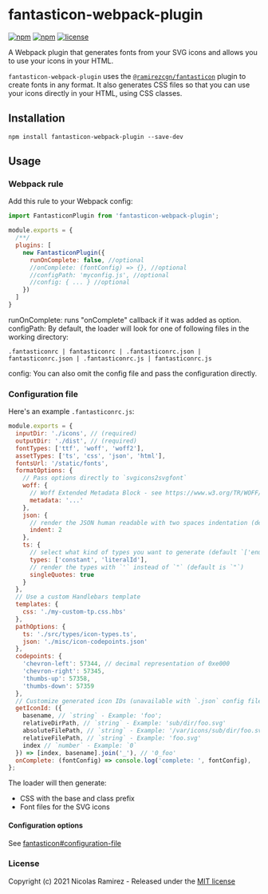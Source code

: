 # fantasticon-webpack-plugin

[![npm](https://img.shields.io/npm/v/fantasticon-webpack-plugin.svg)](https://www.npmjs.com/package/fantasticon-webpack-plugin)
[![npm](https://img.shields.io/npm/dm/fantasticon-webpack-plugin.svg)](https://www.npmjs.com/package/fantasticon-webpack-plugin)
[![license](https://img.shields.io/github/license/ramirezcgn/fantasticon-webpack-plugin.svg)](https://github.com/ramirezcgn/fantasticon-webpack-plugin/blob/master/LICENSE)

A Webpack plugin that generates fonts from your SVG icons and allows you to use your icons in your HTML.

`fantasticon-webpack-plugin` uses the [`@ramirezcgn/fantasticon`](https://github.com/ramirezcgn/fantasticon) plugin to create fonts in any format. It also generates CSS files so that you can use your icons directly in your HTML, using CSS classes.

## Installation

```
npm install fantasticon-webpack-plugin --save-dev
```

## Usage

### Webpack rule

Add this rule to your Webpack config:

```javascript
import FantasticonPlugin from 'fantasticon-webpack-plugin';

module.exports = {
  /**/
  plugins: [
    new FantasticonPlugin({
      runOnComplete: false, //optional
      //onComplete: (fontConfig) => {}, //optional
      //configPath: 'myconfig.js', //optional
      //config: { ... } //optional
    })
  ]
}
```

runOnComplete: runs "onComplete" callback if it was added as option.
configPath: By default, the loader will look for one of following files in the working directory:

```
.fantasticonrc | fantasticonrc | .fantasticonrc.json | fantasticonrc.json | .fantasticonrc.js | fantasticonrc.js
```

config: You can also omit the config file and pass the configuration directly.

### Configuration file

Here's an example `.fantasticonrc.js`:

```js
module.exports = {
  inputDir: './icons', // (required)
  outputDir: './dist', // (required)
  fontTypes: ['ttf', 'woff', 'woff2'],
  assetTypes: ['ts', 'css', 'json', 'html'],
  fontsUrl: '/static/fonts',
  formatOptions: {
    // Pass options directly to `svgicons2svgfont`
    woff: {
      // Woff Extended Metadata Block - see https://www.w3.org/TR/WOFF/#Metadata
      metadata: '...'
    },
    json: {
      // render the JSON human readable with two spaces indentation (default is none, so minified)
      indent: 2
    },
    ts: {
      // select what kind of types you want to generate (default `['enum', 'constant', 'literalId', 'literalKey']`)
      types: ['constant', 'literalId'],
      // render the types with `'` instead of `"` (default is `"`)
      singleQuotes: true
    }
  },
  // Use a custom Handlebars template
  templates: {
    css: './my-custom-tp.css.hbs'
  },
  pathOptions: {
    ts: './src/types/icon-types.ts',
    json: './misc/icon-codepoints.json'
  },
  codepoints: {
    'chevron-left': 57344, // decimal representation of 0xe000
    'chevron-right': 57345,
    'thumbs-up': 57358,
    'thumbs-down': 57359
  },
  // Customize generated icon IDs (unavailable with `.json` config file)
  getIconId: ({
    basename, // `string` - Example: 'foo';
    relativeDirPath, // `string` - Example: 'sub/dir/foo.svg'
    absoluteFilePath, // `string` - Example: '/var/icons/sub/dir/foo.svg'
    relativeFilePath, // `string` - Example: 'foo.svg'
    index // `number` - Example: `0`
  }) => [index, basename].join('_'), // '0_foo'
  onComplete: (fontConfig) => console.log('complete: ', fontConfig),
};
```

The loader will then generate:

* CSS with the base and class prefix
* Font files for the SVG icons

#### Configuration options

See [fantasticon#configuration-file](https://github.com/ramirezcgn/fantasticon#configuration-file)

### License

Copyright (c) 2021 Nicolas Ramirez - Released under the [MIT license](https://github.com/ramirezcgn/fantasticon-webpack-plugin/blob/master/LICENSE)
